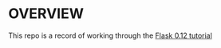 # OVERVIEW

This repo is a record of working through the [Flask 0.12 tutorial](http://flask.pocoo.org/docs/0.12/tutorial/)
